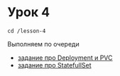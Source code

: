 # Урок 4

```
cd /lesson-4
```


Выполняем по очереди


- [задание про Deployment и PVC](1/)
- [задание про StatefullSet](2/)
